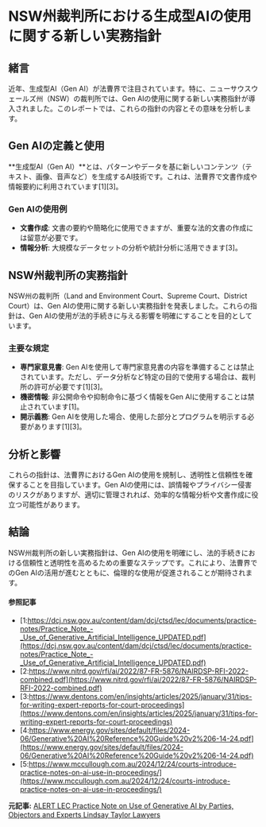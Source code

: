 # NSW州裁判所における生成型AIの使用に関する新しい実務指針

## 緒言

近年、生成型AI（Gen AI）が法曹界で注目されています。特に、ニューサウスウェールズ州（NSW）の裁判所では、Gen AIの使用に関する新しい実務指針が導入されました。このレポートでは、これらの指針の内容とその意味を分析します。

## Gen AIの定義と使用

**生成型AI（Gen AI）**とは、パターンやデータを基に新しいコンテンツ（テキスト、画像、音声など）を生成するAI技術です。これは、法曹界で文書作成や情報要約に利用されています[1][3]。

### Gen AIの使用例
- **文書作成**: 文書の要約や簡略化に使用できますが、重要な法的文書の作成には留意が必要です。
- **情報分析**: 大規模なデータセットの分析や統計分析に活用できます[3]。

## NSW州裁判所の実務指針

NSW州の裁判所（Land and Environment Court、Supreme Court、District Court）は、Gen AIの使用に関する新しい実務指針を発表しました。これらの指針は、Gen AIの使用が法的手続きに与える影響を明確にすることを目的としています。

### 主要な規定
- **専門家意見書**: Gen AIを使用して専門家意見書の内容を準備することは禁止されています。ただし、データ分析など特定の目的で使用する場合は、裁判所の許可が必要です[1][3]。
- **機密情報**: 非公開命令や抑制命令に基づく情報をGen AIに使用することは禁止されています[1]。
- **開示義務**: Gen AIを使用した場合、使用した部分とプログラムを明示する必要があります[1][3]。

## 分析と影響

これらの指針は、法曹界におけるGen AIの使用を規制し、透明性と信頼性を確保することを目指しています。Gen AIの使用には、誤情報やプライバシー侵害のリスクがありますが、適切に管理されれば、効率的な情報分析や文書作成に役立つ可能性があります。

## 結論

NSW州裁判所の新しい実務指針は、Gen AIの使用を明確にし、法的手続きにおける信頼性と透明性を高めるための重要なステップです。これにより、法曹界でのGen AIの活用が進むとともに、倫理的な使用が促進されることが期待されます。

#### 参照記事
- [1:https://dcj.nsw.gov.au/content/dam/dcj/ctsd/lec/documents/practice-notes/Practice_Note_-_Use_of_Generative_Artificial_Intelligence_UPDATED.pdf](https://dcj.nsw.gov.au/content/dam/dcj/ctsd/lec/documents/practice-notes/Practice_Note_-_Use_of_Generative_Artificial_Intelligence_UPDATED.pdf)
- [2:https://www.nitrd.gov/rfi/ai/2022/87-FR-5876/NAIRDSP-RFI-2022-combined.pdf](https://www.nitrd.gov/rfi/ai/2022/87-FR-5876/NAIRDSP-RFI-2022-combined.pdf)
- [3:https://www.dentons.com/en/insights/articles/2025/january/31/tips-for-writing-expert-reports-for-court-proceedings](https://www.dentons.com/en/insights/articles/2025/january/31/tips-for-writing-expert-reports-for-court-proceedings)
- [4:https://www.energy.gov/sites/default/files/2024-06/Generative%20AI%20Reference%20Guide%20v2%206-14-24.pdf](https://www.energy.gov/sites/default/files/2024-06/Generative%20AI%20Reference%20Guide%20v2%206-14-24.pdf)
- [5:https://www.mccullough.com.au/2024/12/24/courts-introduce-practice-notes-on-ai-use-in-proceedings/](https://www.mccullough.com.au/2024/12/24/courts-introduce-practice-notes-on-ai-use-in-proceedings/)


**元記事:** [ALERT LEC Practice Note on Use of Generative AI by Parties, Objectors and Experts Lindsay Taylor Lawyers](https://www.lindsaytaylorlawyers.com.au/in_focus/alert-lec-practice-note-on-use-of-generative-ai-by-parties-objectors-and-experts/)